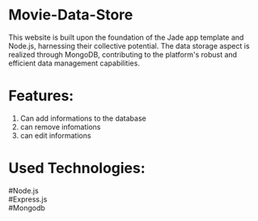 # Movie-Data-Store

This website is built upon the foundation of the Jade app template and Node.js, harnessing their collective potential. The data storage aspect is realized through MongoDB, contributing to the platform's robust and efficient data management capabilities.

# Features:
1. Can add  informations to the database
2. can remove infomations
3. can edit informations



# Used Technologies:  
#Node.js  
#Express.js  
#Mongodb  
    
